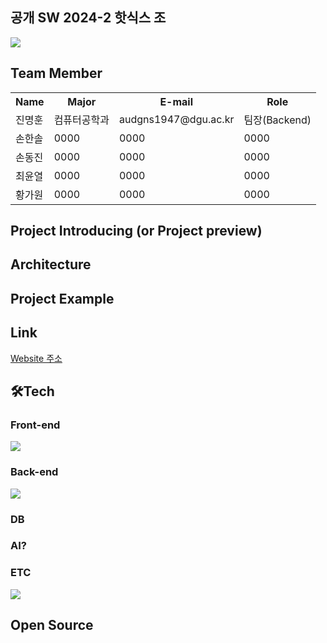 ## 공개 SW 2024-2 핫식스 조 
<img src="https://capsule-render.vercel.app/api?type=waving&color=gradient&height=230&section=header&text=Project%20Name&fontSize=60" />




<h2><i class="fa-solid fa-person"></i>Team Member</h2>
<table>
  <tr>
    <th scope=col>Name</th>
    <th scope=col>Major</th>
    <th scope=col>E-mail</th>
    <th scope=col>Role</th>
  </tr>
  <tr>
    <td>진명훈</td>
    <td>컴퓨터공학과</td>
    <td>audgns1947@dgu.ac.kr</td>
    <td>팀장(Backend)</td>
  </tr>
  <tr>
    <td>손한솔</td>
    <td>0000</td>
    <td>0000</td>
    <td>0000</td>
  </tr>
  <tr>
    <td>손동진</td>
    <td>0000</td>
    <td>0000</td>
    <td>0000</td>
  </tr>
  <tr>
    <td>최윤열</td>
    <td>0000</td>
    <td>0000</td>
    <td>0000</td>
  </tr>
  <tr>
    <td>황가원</td>
    <td>0000</td>
    <td>0000</td>
    <td>0000</td>
  </tr>
</table>

<h2>Project Introducing (or Project preview)</h2>
  
<h2>Architecture</h2>

<h2>Project Example</h2>

<h2>Link</h2>
<a href="google.com">Website 주소</a>

<h2>🛠️Tech</h2>
  <h3>Front-end</h3>
  <img src="https://img.shields.io/badge/React-ff0101?style=for-the-badge&logo=React&logoColor=white"/>
  <h3>Back-end</h3>
  <img src="https://img.shields.io/badge/SpringBoot-98dd6d?style=for-the-badge&logo=SpringBoot&logoColor=white"/>
  <h3>DB</h3>
  
  <h3>AI?</h3>
  
  <h3>ETC</h3>
  <img src="https://img.shields.io/badge/Github-000000?style=for-the-badge&logo=github&logoColor=white"/>
<h2>Open Source</h2>





